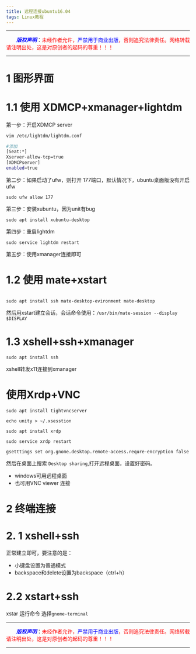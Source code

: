 ```yaml
---
title: 远程连接ubuntu16.04 
tags: Linux教程
---
```


------

&emsp;&emsp;<font color=blue>**_版权声明_**</font>：<font color=red>未经作者允许，<font color=blue>严禁用于商业出版</font>，否则追究法律责任。网络转载请注明出处，这是对原创者的起码的尊重！！！</font>

------

<style>table{word-break:initial;}</style>

# 1 图形界面
# 1.1 使用 XDMCP+xmanager+lightdm
第一步：开启XDMCP server
```bash
vim /etc/lightdm/lightdm.conf

#添加
[Seat:*]
Xserver-allow-tcp=true
[XDMCPserver]
enabled=true
```

第二步：如果启动了ufw，则打开 177端口，默认情况下，ubuntu桌面版没有开启ufw


```
sudo ufw allow 177
```

第三步：安装xubuntu，因为unit有bug
```
sudo apt install xubuntu-desktop
```
第四步：重启lightdm
```
sudo service lightdm restart
```

第五步：使用xmanager连接即可

# 1.2 使用 mate+xstart
```

sudo apt install ssh mate-desktop-evironment mate-desktop

```
然后用xstart建立会话，会话命令使用：`/usr/bin/mate-session --display $DISPLAY`
# 1.3 xshell+ssh+xmanager
```
sudo apt install ssh
```
xshell转发x11连接到xmanager

# 使用Xrdp+VNC

```
sudo apt install tightvncserver

echo unity > ~/.xsesstion

sudo apt install xrdp

sudo service xrdp restart

gsetttings set org.gnome.desktop.remote-access.requre-encryption false

```
然后在桌面上搜索 `Desktop sharing`,打开远程桌面，设置好密码。

* windows可用远程桌面
* 也可用VNC viewer 连接

# 2 终端连接

# 2. 1 xshell+ssh
正常建立即可，要注意的是：
* 小键盘设置为普通模式
* backspace和delete设置为backspace（ctrl+h）
# 2.2  xstart+ssh
xstar 运行命令 选择`gnome-terminal`



------

&emsp;&emsp;<font color=blue>**_版权声明_**</font>：<font color=red>未经作者允许，<font color=blue>严禁用于商业出版</font>，否则追究法律责任。网络转载请注明出处，这是对原创者的起码的尊重！！！</font>

------